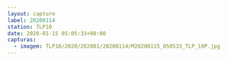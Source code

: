 ```yaml
---
layout: capture
label: 20200114
station: TLP10
date: 2020-01-15 05:05:33+00:00
capturas:
  - imagem: TLP10/2020/202001/20200114/M20200115_050533_TLP_10P.jpg
---
```

